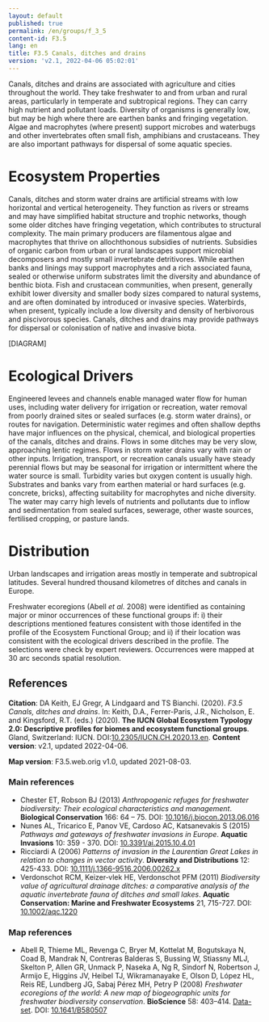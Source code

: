 ```yaml
---
layout: default
published: true
permalink: /en/groups/f_3_5
content-id: F3.5
lang: en
title: F3.5 Canals, ditches and drains
version: 'v2.1, 2022-04-06 05:02:01'
---
```


Canals, ditches and drains are associated with agriculture and cities throughout the world.  They take freshwater to and from urban and rural areas, particularly in temperate and subtropical regions. They can carry high nutrient and pollutant loads. Diversity of organisms is generally low, but may be high where there are earthen banks and fringing vegetation.  Algae and macrophytes (where present) support microbes and waterbugs and other invertebrates often small fish, amphibians and crustaceans. They are also important pathways for dispersal of some aquatic species.

# Ecosystem Properties
 
Canals, ditches and storm water drains are artificial streams with low horizontal and vertical heterogeneity. They function as rivers or streams and may have simplified habitat structure and trophic networks, though some older ditches have fringing vegetation, which contributes to structural complexity. The main primary producers are filamentous algae and macrophytes that thrive on allochthonous subsidies of nutrients. Subsidies of organic carbon from urban or rural landscapes support microbial decomposers and mostly small invertebrate detritivores. While earthen banks and linings may support macrophytes and a rich associated fauna, sealed or otherwise uniform substrates limit the diversity and abundance of benthic biota. Fish and crustacean communities, when present, generally exhibit lower diversity and smaller body sizes compared to natural systems, and are often dominated by introduced or invasive species. Waterbirds, when present, typically include a low diversity and density of herbivorous and piscivorous species. Canals, ditches and drains may provide pathways for dispersal or colonisation of native and invasive biota.

[DIAGRAM]

# Ecological Drivers
 
Engineered levees and channels enable managed water flow for human uses, including water delivery for irrigation or recreation, water removal from poorly drained sites or sealed surfaces (e.g. storm water drains), or routes for navigation. Deterministic water regimes and often shallow depths have major influences on the physical, chemical, and biological properties of the canals, ditches and drains. Flows in some ditches may be very slow, approaching lentic regimes. Flows in storm water drains vary with rain or other inputs. Irrigation, transport, or recreation canals usually have steady perennial flows but may be seasonal for irrigation or intermittent where the water source is small. Turbidity varies but oxygen content is usually high. Substrates and banks vary from earthen material or hard surfaces (e.g. concrete, bricks), affecting suitability for macrophytes and niche diversity. The water may carry high levels of nutrients and pollutants due to inflow and sedimentation from sealed surfaces, sewerage, other waste sources, fertilised cropping, or pasture lands.
 
# Distribution
 
Urban landscapes and irrigation areas mostly in temperate and subtropical latitudes. Several hundred thousand kilometres of ditches and canals in Europe.

Freshwater ecoregions (Abell _et al._ 2008) were identified as containing major or minor occurrences of these functional groups if: i) their descriptions mentioned features consistent with those identifed in the profile of the Ecosystem Functional Group; and ii) if their location was consistent with the ecological drivers described in the profile. The selections were check by expert reviewers. Occurrences were mapped at 30 arc seconds spatial resolution.

## References

**Citation**: DA Keith, EJ Gregr, A Lindgaard and TS Bianchi. (2020). *F3.5 Canals, ditches and drains*. In: Keith, D.A., Ferrer-Paris, J.R., Nicholson, E. and Kingsford, R.T. (eds.) (2020). **The IUCN Global Ecosystem Typology 2.0: Descriptive profiles for biomes and ecosystem functional groups**. Gland, Switzerland: IUCN. DOI:[10.2305/IUCN.CH.2020.13.en](https://doi.org/10.2305/IUCN.CH.2020.13.en).
**Content version**: v2.1, updated 2022-04-06.

**Map version**: F3.5.web.orig v1.0, updated 2021-08-03.

### Main references
* Chester ET, Robson BJ  (2013) *Anthropogenic refuges for freshwater biodiversity: Their ecological characteristics and management*. **Biological Conservation** 166: 64 – 75. DOI: [10.1016/j.biocon.2013.06.016](http://doi.org/10.1016/j.biocon.2013.06.016)
* Nunes AL, Tricarico E, Panov VE, Cardoso AC, Katsanevakis S  (2015) *Pathways and gateways of freshwater invasions in Europe*. **Aquatic Invasions** 10: 359 - 370. DOI: [10.3391/ai.2015.10.4.01](http://doi.org/10.3391/ai.2015.10.4.01)
* Ricciardi A (2006) *Patterns of invasion in the Laurentian Great Lakes in relation to changes in vector activity*. **Diversity and Distributions** 12: 425-433. DOI: [10.1111/j.1366-9516.2006.00262.x](http://doi.org/10.1111/j.1366-9516.2006.00262.x)
* Verdonschot RCM, Keizer‐vlek HE, Verdonschot PFM (2011) *Biodiversity value of agricultural drainage ditches: a comparative analysis of the aquatic invertebrate fauna of ditches and small lakes*. **Aquatic Conservation: Marine and Freshwater Ecosystems** 21, 715-727. DOI: [10.1002/aqc.1220](http://doi.org/10.1002/aqc.1220)

### Map references
* Abell R, Thieme ML, Revenga C, Bryer M, Kottelat M, Bogutskaya N, Coad B, Mandrak N, Contreras Balderas S, Bussing W, Stiassny MLJ, Skelton P, Allen GR, Unmack P, Naseka A, Ng R, Sindorf N, Robertson J, Armijo E, Higgins JV, Heibel TJ, Wikramanayake E, Olson D, López HL, Reis RE, Lundberg JG, Sabaj Pérez MH, Petry P  (2008) *Freshwater ecoregions of the world: A new map of biogeographic units for freshwater biodiversity conservation*. **BioScience** 58: 403–414. [Data-set](http://www.feow.org). DOI: [10.1641/B580507](http://doi.org/10.1641/B580507)

